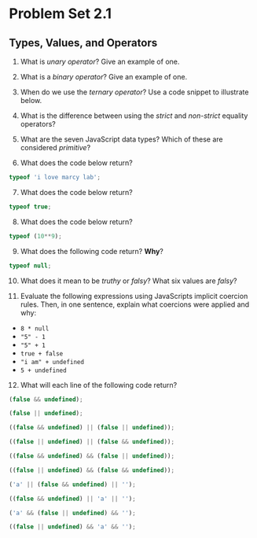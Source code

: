 # Problem Set 2.1
## Types, Values, and Operators

1. What is _unary operator_? Give an example of one.

2. What is a _binary operator_? Give an example of one.

3. When do we use the _ternary operator_? Use a code snippet to illustrate below.

4. What is the difference between using the _strict_ and _non-strict_ equality operators?

5. What are the seven JavaScript data types? Which of these are considered _primitive_?

6. What does the code below return?
  ```javascript
  typeof 'i love marcy lab';
  ```

7. What does the code below return?
  ```javascript
  typeof true;
  ```

8. What does the code below return?
  ```javascript
  typeof (10**9);
  ```

9. What does the following code return? **Why**?
  ```javascript
  typeof null;
  ```

10. What does it mean to be _truthy_ or _falsy_? What six values are _falsy_?

11. Evaluate the following expressions using JavaScripts implicit coercion rules. Then, in one sentence, explain what coercions were applied and why:
  * `8 * null`
  * `"5" - 1`
  * `"5" + 1`
  * `true + false`
  * `"i am" + undefined`
  * `5 + undefined`


12. What will each line of the following code return?
   ```javascript
   (false && undefined);
   ```

   ```javascript
   (false || undefined);
   ```

   ```javascript
   ((false && undefined) || (false || undefined));
   ```

   ```javascript
   ((false || undefined) || (false && undefined));
   ```

   ```javascript
   ((false && undefined) && (false || undefined));
   ```

   ```javascript
   ((false || undefined) && (false && undefined));
   ```

   ```javascript
   ('a' || (false && undefined) || '');
   ```

   ```javascript
   ((false && undefined) || 'a' || '');
   ```

   ```javascript
   ('a' && (false || undefined) && '');
   ```

   ```javascript
   ((false || undefined) && 'a' && '');
   ```
